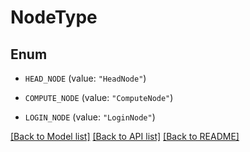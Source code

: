 # NodeType

## Enum


* `HEAD_NODE` (value: `"HeadNode"`)

* `COMPUTE_NODE` (value: `"ComputeNode"`)

* `LOGIN_NODE` (value: `"LoginNode"`)


[[Back to Model list]](../README.md#documentation-for-models) [[Back to API list]](../README.md#documentation-for-api-endpoints) [[Back to README]](../README.md)


